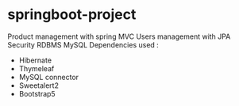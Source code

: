 # springboot-project
Product management with spring MVC
Users management with JPA Security
RDBMS MySQL
Dependencies used :
- Hibernate
- Thymeleaf
- MySQL connector
- Sweetalert2
- Bootstrap5
